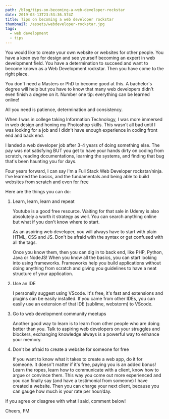 ```yaml
---
path: /blog/tips-on-becoming-a-web-developer-rockstar
date: 2019-03-13T23:53:36.574Z
title: Tips on becoming a web developer rockstar
thumbnail: /assets/webdeveloper-rockstar.jpg
tags:
  - web development
  - tips
---
```

You would like to create your own website or websites for other people. You have a keen eye for design and see yourself becoming an expert in web development field. You have a determination to succeed and want to become known as a Web Development rockstar. Then you have come to the right place.

You don't need a Masters or PhD to become good at this. A bachelor's degree will help but you have to know that many web developers didn't even finish a degree on it. Number one tip: everything can be learned online!

All you need is patience, determination and consistency.

When I was in college taking Information Technology, I was more immersed in web design and honing my Photoshop skills. This wasn't all bad until I was looking for a job and I didn't have enough experience in coding front end and back end.

I landed a web developer job after 3-4 years of doing something else. The pay was not satisfying BUT you get to have your hands dirty on coding from scratch, reading documentations, learning the systems, and finding that bug that's been haunting you for days. 

Four years forward, I can say I'm a Full Stack Web Developer rockstar/ninja. I've learned the basics, and the fundamentals and being able to build websites from scratch and even [for free](https://faithmorante.netlify.com/blog/how-i-created-my-website-without-spending-a-dime)

Here are the things you can do:

1. Learn, learn, learn and repeat
   
   Youtube is a good free resource. Waiting for that sale in Udemy is also absolutely a worth it strategy as well. You can search anything online but what if you don't know where to start.

   As an aspiring web developer, you will always have to start with plain HTML, CSS and JS. Don't be afraid with the syntax or get confused with all the tags. 

   Once you know them, then you can dig in to back end, like PHP, Python, Java or NodeJS! When you know all the basics, you can start looking into using frameworks. Frameworks help you build applications without doing anything from scratch and giving you guidelines to have a neat structure of your application.

2. Use an IDE
   
   I personally suggest using VScode. It's free, it's fast and extensions and plugins can be easily installed. If you came from other IDEs, you can easily use an extension of that IDE (sublime, webstorm) to VScode.

3. Go to web development community meetups

   Another good way to learn is to learn from other people who are doing better than you. Talk to aspiring web developers on your struggles and blockers, exchanging knowledge always is a powerful way to enhance your memory.

4. Don't be afraid to create a website for someone for free

   If you want to know what it takes to create a web app, do it for someone. It doesn't matter if it's free, paying you is an added bonus! Learn the ropes, learn how to communicate with a client, know how to argue or convince them. This way you come out more experienced and you can finally say (and have a testimonial from someone) I have created a website. Then you can charge your next client, because you can gauge how much is your rate per hour/day.

If you agree or disagree with what I said, comment below!

Cheers,
FM 
